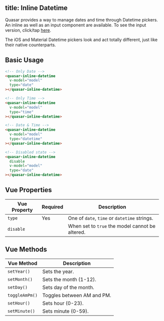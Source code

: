 title: Inline Datetime
---
Quasar provides a way to manage dates and time through Datetime pickers. An inline as well as an input component are available. To see the input version, click/tap [here](/components/datetime.html).

The iOS and Material Datetime pickers look and act totally different, just like their native counterparts.

<input type="hidden" data-fullpage-demo="form/datetime/inline">

## Basic Usage

``` html
<!-- Only Date -->
<quasar-inline-datetime
  v-model="model"
  type="date"
></quasar-inline-datetime>

<!-- Only Time -->
<quasar-inline-datetime
  v-model="model"
  type="time"
></quasar-inline-datetime>

<!-- Date & Time -->
<quasar-inline-datetime
  v-model="model"
  type="datetime"
></quasar-inline-datetime>

<!-- Disabled state -->
<quasar-inline-datetime
  disable
  v-model="model"
  type="date"
></quasar-inline-datetime>
```

## Vue Properties
| Vue Property | Required | Description |
| --- | --- | --- |
| `type` | Yes | One of `date`, `time` or `datetime` strings. |
| `disable` | | When set to `true` the model cannot be altered. |

## Vue Methods
| Vue Method | Description |
| --- | --- |
| `setYear()` | Sets the year. |
| `setMonth()` | Sets the month (1-12). |
| `setDay()` | Sets day of the month. |
| `toggleAmPm()` | Toggles between AM and PM. |
| `setHour()` | Sets hour (0-23). |
| `setMinute()` | Sets minute (0-59). |

